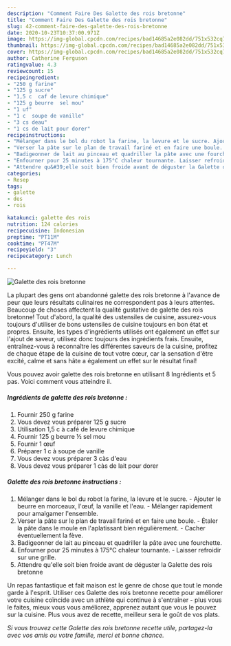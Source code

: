 ```yaml
---
description: "Comment Faire Des Galette des rois bretonne"
title: "Comment Faire Des Galette des rois bretonne"
slug: 42-comment-faire-des-galette-des-rois-bretonne
date: 2020-10-23T10:37:00.971Z
image: https://img-global.cpcdn.com/recipes/bad14685a2e082dd/751x532cq70/galette-des-rois-bretonne-photo-principale-de-la-recette.jpg
thumbnail: https://img-global.cpcdn.com/recipes/bad14685a2e082dd/751x532cq70/galette-des-rois-bretonne-photo-principale-de-la-recette.jpg
cover: https://img-global.cpcdn.com/recipes/bad14685a2e082dd/751x532cq70/galette-des-rois-bretonne-photo-principale-de-la-recette.jpg
author: Catherine Ferguson
ratingvalue: 4.3
reviewcount: 15
recipeingredient:
- "250 g farine"
- "125 g sucre"
- "1,5 c  caf de levure chimique"
- "125 g beurre  sel mou"
- "1 uf"
- "1 c  soupe de vanille"
- "3 cs deau"
- "1 cs de lait pour dorer"
recipeinstructions:
- "Mélanger dans le bol du robot la farine, la levure et le sucre. Ajouter le beurre en morceaux, l&#39;œuf, la vanille et l&#39;eau. Mélanger rapidement pour amalgamer l&#39;ensemble."
- "Verser la pâte sur le plan de travail fariné et en faire une boule. Étaler la pâte dans le moule en l&#39;aplatissant bien régulièrement. Cacher éventuellement la fève."
- "Badigeonner de lait au pinceau et quadriller la pâte avec une fourchette."
- "Enfourner pour 25 minutes à 175°C chaleur tournante. Laisser refroidir sur une grille."
- "Attendre qu&#39;elle soit bien froide avant de déguster la Galette des rois bretonne"
categories:
- Resep
tags:
- galette
- des
- rois

katakunci: galette des rois 
nutrition: 124 calories
recipecuisine: Indonesian
preptime: "PT11M"
cooktime: "PT47M"
recipeyield: "3"
recipecategory: Lunch

---
```



![Galette des rois bretonne](https://img-global.cpcdn.com/recipes/bad14685a2e082dd/751x532cq70/galette-des-rois-bretonne-photo-principale-de-la-recette.jpg)

La plupart des gens ont abandonné galette des rois bretonne à l'avance de peur que leurs résultats culinaires ne correspondent pas à leurs attentes. Beaucoup de choses affectent la qualité gustative de galette des rois bretonne! Tout d'abord, la qualité des ustensiles de cuisine, assurez-vous toujours d'utiliser de bons ustensiles de cuisine toujours en bon état et propres. Ensuite, les types d'ingrédients utilisés ont également un effet sur l'ajout de saveur, utilisez donc toujours des ingrédients frais. Ensuite, entraînez-vous à reconnaître les différentes saveurs de la cuisine, profitez de chaque étape de la cuisine de tout votre cœur, car la sensation d'être excité, calme et sans hâte a également un effet sur le résultat final!

<!--inarticleads1-->

Vous pouvez avoir galette des rois bretonne en utilisant 8 Ingrédients et 5 pas. Voici comment vous atteindre il.

##### Ingrédients de galette des rois bretonne :

1. Fournir 250 g farine
1. Vous devez vous préparer 125 g sucre
1. Utilisation 1,5 c à café de levure chimique
1. Fournir 125 g beurre ½ sel mou
1. Fournir 1 œuf
1. Préparer 1 c à soupe de vanille
1. Vous devez vous préparer 3 càs d&#39;eau
1. Vous devez vous préparer 1 càs de lait pour dorer




<!--inarticleads2-->

##### Galette des rois bretonne instructions :

1. Mélanger dans le bol du robot la farine, la levure et le sucre. - Ajouter le beurre en morceaux, l&#39;œuf, la vanille et l&#39;eau. - Mélanger rapidement pour amalgamer l&#39;ensemble.
1. Verser la pâte sur le plan de travail fariné et en faire une boule. - Étaler la pâte dans le moule en l&#39;aplatissant bien régulièrement. - Cacher éventuellement la fève.
1. Badigeonner de lait au pinceau et quadriller la pâte avec une fourchette.
1. Enfourner pour 25 minutes à 175°C chaleur tournante. - Laisser refroidir sur une grille.
1. Attendre qu&#39;elle soit bien froide avant de déguster la Galette des rois bretonne




<!--inarticleads1-->

<p>
Un repas fantastique et fait maison est le genre de chose que tout le monde garde à l'esprit. Utiliser ces Galette des rois bretonne recette pour améliorer votre cuisine coïncide avec un athlète qui continue à s'entraîner - plus vous le faites, mieux vous vous améliorez, apprenez autant que vous le pouvez sur la cuisine. Plus vous avez de recette, meilleur sera le goût de vos plats.
</p>

<p>
<i>Si vous trouvez cette Galette des rois bretonne recette utile, partagez-la avec vos amis ou votre famille, merci et bonne chance.</i>
</p>

